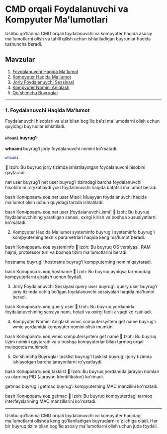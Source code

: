 # CMD orqali Foydalanuvchi va Kompyuter Ma'lumotlari

Ushbu qo'llanma CMD orqali foydalanuvchi va kompyuter haqida asosiy ma'lumotlarni olish va tahlil qilish uchun ishlatiladigan buyruqlar haqida tushuncha beradi.

## Mavzular

1. [Foydalanuvchi Haqida Ma'lumot](#foydalanuvchi-haqida-ma-lumot)
2. [Kompyuter Haqida Ma'lumot](#kompyuter-haqida-ma-lumot)
3. [Joriy Foydalanuvchi Sessiyasi](#joriy-foydalanuvchi-sessiyasi)
4. [Kompyuter Nomini Aniqlash](#kompyuter-nomini-aniqlash)
5. [Qo'shimcha Buyruqlar](#qo-shimcha-buyruqlar)

---

### 1. Foydalanuvchi Haqida Ma'lumot

Foydalanuvchi hisoblari va ular bilan bog'liq ba'zi ma'lumotlarni olish uchun quyidagi buyruqlar ishlatiladi.

#### `whoami` buyrug'i

**whoami** buyrug'i joriy foydalanuvchi nomini ko'rsatadi.

```bash
whoami
```
📘 Izoh: Bu buyruq joriy tizimda ishlatilayotgan foydalanuvchi hisobini qaytaradi.

net user buyrug'i
net user buyrug'i tizimdagi barcha foydalanuvchi hisoblarini ro'yxatlaydi yoki foydalanuvchi haqida batafsil ma'lumot beradi.

bash
Копировать код
net user
Misol: Muayyan foydalanuvchi haqida ma'lumot olish uchun quyidagi tarzda ishlatiladi:

bash
Копировать код
net user [foydalanuvchi_ismi]
📘 Izoh: Bu buyruq foydalanuvchining yaratilgan sanasi, oxirgi kirish va boshqa xususiyatlarni ko'rsatadi.

2. Kompyuter Haqida Ma'lumot
systeminfo buyrug'i
systeminfo buyrug'i kompyuterning texnik parametrlari haqida keng ma'lumot beradi.

bash
Копировать код
systeminfo
📘 Izoh: Bu buyruq OS versiyasi, RAM hajmi, protsessor turi va boshqa tizim ma'lumotlarini beradi.

hostname buyrug'i
hostname buyrug'i kompyuterning nomini qaytaradi.

bash
Копировать код
hostname
📘 Izoh: Bu buyruq ayniqsa tarmoqdagi kompyuterlarni ajratish uchun foydali.

3. Joriy Foydalanuvchi Sessiyasi
query user buyrug'i
query user buyrug'i joriy tizimda ochiq bo'lgan foydalanuvchi sessiyalari haqida ma'lumot beradi.

bash
Копировать код
query user
📘 Izoh: Bu buyruq yordamida foydalanuvchining sessiya nomi, holati va oxirgi faollik vaqti ko'rsatiladi.

4. Kompyuter Nomini Aniqlash
wmic computersystem get name buyrug'i
wmic yordamida kompyuter nomini olish mumkin.

bash
Копировать код
wmic computersystem get name
📘 Izoh: Bu buyruq tizim nomini qaytaradi va u boshqa kompyuterlar bilan tarmoq orqali muloqotda muhimdir.

5. Qo'shimcha Buyruqlar
tasklist buyrug'i
tasklist buyrug'i joriy tizimda ishlayotgan barcha jarayonlarni ro'yxatlaydi.

bash
Копировать код
tasklist
📘 Izoh: Bu buyruq yordamida jarayon nomlari va ularning PID (Jarayon Identifikatori) ko'rinadi.

getmac buyrug'i
getmac buyrug'i kompyuterning MAC manzilini ko'rsatadi.

bash
Копировать код
getmac
📘 Izoh: Bu buyruq kompyuterdagi tarmoq interfeyslarining MAC manzillarini ko'rsatadi.

---
Ushbu qo'llanma CMD orqali foydalanuvchi va kompyuter haqidagi ma'lumotlarni olishda keng qo'llaniladigan buyruqlarni o'z ichiga oladi. Har bir buyruq tizim bilan bog'liq asosiy ma'lumotlarni olish uchun juda foydali.
